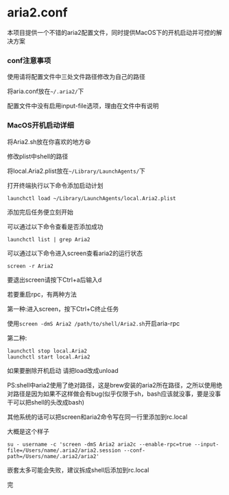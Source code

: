 # aria2.conf
本项目提供一个不错的aria2配置文件，同时提供MacOS下的开机启动并可控的解决方案

### conf注意事项
使用请将配置文件中三处文件路径修改为自己的路径

将aria.conf放在`~/.aria2/`下

配置文件中没有启用input-file选项，理由在文件中有说明

### MacOS开机启动详细

将Aria2.sh放在你喜欢的地方😆

修改plist中shell的路径

将local.Aria2.plist放在`~/Library/LaunchAgents/`下

打开终端执行以下命令添加启动计划
 
	launchctl load ~/Library/LaunchAgents/local.Aria2.plist
	
添加完后任务便立刻开始

可以通过以下命令查看是否添加成功

    launchctl list | grep Aria2

可以通过以下命令进入screen查看aria2的运行状态

	screen -r Aria2
	
要退出screen请按下Ctrl+a后输入d

若要重启rpc，有两种方法

第一种:进入screen，按下Ctrl+C终止任务

使用`screen -dmS Aria2 /path/to/shell/Aria2.sh`开启aria-rpc

第二种:

	launchctl stop local.Aria2
	launchctl start local.Aria2

如果要删除开机启动 请把load改成unload

PS:shell中aria2使用了绝对路径，这是brew安装的aria2所在路径，之所以使用绝对路径是因为如果不这样做会有bug(似乎仅限于sh，bash应该就没事，要是没事干可以把shell的头改成bash)

其他系统的话可以把screen和aria2命令写在同一行里添加到rc.local

大概是这个样子

	su - username -c 'screen -dmS Aria2 aria2c --enable-rpc=true --input-file=/Users/name/.aria2/aria2.session --conf-path=/Users/name/.aria2/aria2'

嵌套太多可能会失败，建议拆成shell后添加到rc.local

完

